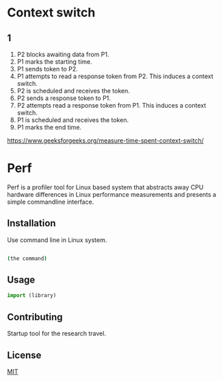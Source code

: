 # Context switch

## 1

1. P2 blocks awaiting data from P1.
2. P1 marks the starting time.
3. P1 sends token to P2.
4. P1 attempts to read a response token from P2. This induces a context switch.
5. P2 is scheduled and receives the token.
6. P2 sends a response token to P1.
7. P2 attempts read a response token from P1. This induces a context switch.
8. P1 is scheduled and receives the token.
9. P1 marks the end time.

https://www.geeksforgeeks.org/measure-time-spent-context-switch/

# Perf

Perf is a profiler tool for Linux based system that abstracts away CPU hardware differences in Linux performance measurements and presents a simple commandline interface.

## Installation

Use command line in Linux system.

```bash

(the command)
```

## Usage

```python
import (library)
```

## Contributing

Startup tool for the research travel.

## License
[MIT](https://choosealicense.com/licenses/mit/)



